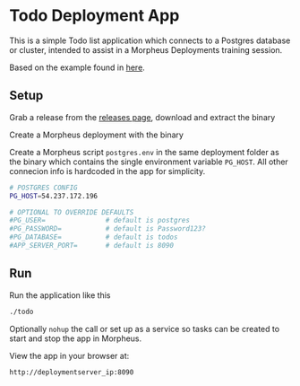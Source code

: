 # Todo Deployment App

This is a simple Todo list application which connects to a Postgres database or cluster, intended to assist
in a Morpheus Deployments training session.

Based on the example found in [here](https://blog.logrocket.com/building-simple-app-go-postgresql/).

## Setup

Grab a release from the [releases page](https://github.com/spoonboy-io/todo-deployment-app/releases/latest), download and extract the binary

Create a Morpheus deployment with the binary 

Create a Morpheus script `postgres.env` in the same deployment folder as the binary which contains the single environment variable `PG_HOST`. All other connecion
info is hardcoded in the app for simplicity. 

```bash
# POSTGRES CONFIG
PG_HOST=54.237.172.196

# OPTIONAL TO OVERRIDE DEFAULTS
#PG_USER=               # default is postgres
#PG_PASSWORD=           # default is Password123?
#PG_DATABASE=           # default is todos
#APP_SERVER_PORT=       # default is 8090

```

## Run
Run the application like this

```bash
./todo
```

Optionally `nohup` the call or set up as a service so tasks can be created to start and stop the app in Morpheus.

View the app in your browser at: 

```
http://deploymentserver_ip:8090
```

